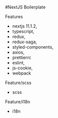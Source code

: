 #NextJS Boilerplate

Features
- nextjs 11.1.2,
- typescript,
- redux,
- redux-saga,
- styled-components,
- axios,
- prettierrc
- eslint,
- js-cookie,
- webpack
 

Feature/scss
- scss

Feature/i18n
- i18n
